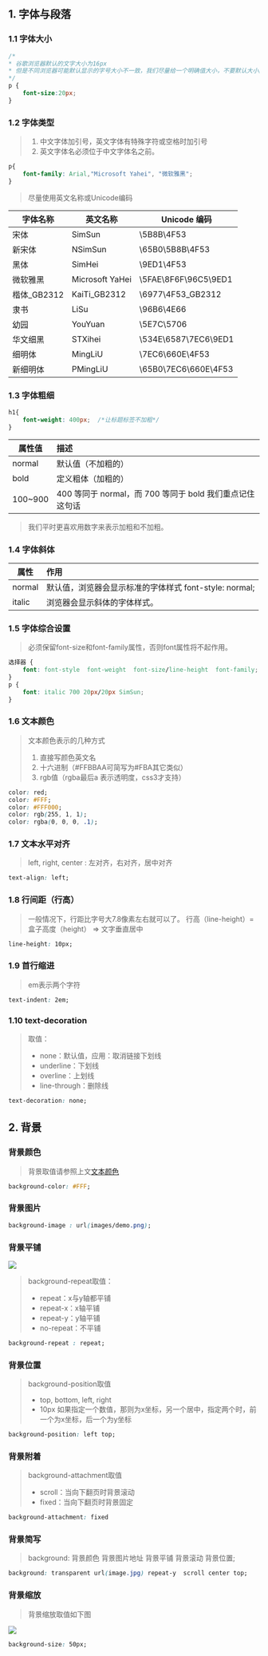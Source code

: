 ## 1. 字体与段落

### 1.1 字体大小

```css
/*
* 谷歌浏览器默认的文字大小为16px
* 但是不同浏览器可能默认显示的字号大小不一致，我们尽量给一个明确值大小，不要默认大小。一般给body指定整个页面文字的大小
*/
p {
	font-size:20px;
}
```

### 1.2 字体类型

> 1. 中文字体加引号，英文字体有特殊字符或空格时加引号
> 2. 英文字体名必须位于中文字体名之前。
```css
p{
    font-family: Arial,"Microsoft Yahei", "微软雅黑";
}
```

> 尽量使用英文名称或Unicode编码

| 字体名称    | 英文名称        | Unicode 编码         |
| ----------- | --------------- | -------------------- |
| 宋体        | SimSun          | \5B8B\4F53           |
| 新宋体      | NSimSun         | \65B0\5B8B\4F53      |
| 黑体        | SimHei          | \9ED1\4F53           |
| 微软雅黑    | Microsoft YaHei | \5FAE\8F6F\96C5\9ED1 |
| 楷体_GB2312 | KaiTi_GB2312    | \6977\4F53_GB2312    |
| 隶书        | LiSu            | \96B6\4E66           |
| 幼园        | YouYuan         | \5E7C\5706           |
| 华文细黑    | STXihei         | \534E\6587\7EC6\9ED1 |
| 细明体      | MingLiU         | \7EC6\660E\4F53      |
| 新细明体    | PMingLiU        | \65B0\7EC6\660E\4F53 |

### 1.3 字体粗细

```css
h1{
    font-weight: 400px;  /*让标题标签不加粗*/
}
```

| 属性值  | 描述                                                      |
| ------- | :-------------------------------------------------------- |
| normal  | 默认值（不加粗的）                                        |
| bold    | 定义粗体（加粗的）                                        |
| 100~900 | 400 等同于 normal，而 700 等同于 bold  我们重点记住这句话 |

>   我们平时更喜欢用数字来表示加粗和不加粗。

### 1.4 字体斜体

| 属性   | 作用                                                    |
| ------ | :------------------------------------------------------ |
| normal | 默认值，浏览器会显示标准的字体样式  font-style: normal; |
| italic | 浏览器会显示斜体的字体样式。                            |

### 1.5 字体综合设置

> 必须保留font-size和font-family属性，否则font属性将不起作用。

```css
选择器 { 
    font: font-style  font-weight  font-size/line-height  font-family;
}
p {
    font: italic 700 20px/20px SimSun;
}
```

### 1.6 <span id="a1">文本颜色</span>

> 文本颜色表示的几种方式
> 1. 直接写颜色英文名
> 2. 十六进制（#FFBBAA可简写为#FBA其它类似）
> 3. rgb值（rgba最后a 表示透明度，css3才支持）

```css
color: red;
color: #FFF;
color: #FFF000;
color: rgb(255, 1, 1);
color: rgba(0, 0, 0, .1);
```

### 1.7 文本水平对齐

> left, right, center : 左对齐，右对齐，居中对齐

```css
text-align: left;
```

### 1.8 行间距（行高）

> 一般情况下，行距比字号大7.8像素左右就可以了。
> 行高（line-height）= 盒子高度（height） => 文字垂直居中

```css
line-height: 10px;
```

### 1.9 首行缩进

> em表示两个字符

```css
text-indent: 2em;
```

### 1.10 text-decoration

> 取值：
> - none：默认值，应用：取消链接下划线
> - underline：下划线
> - overline：上划线
> - line-through：删除线

```css
text-decoration: none;
```

## 2. 背景

### 背景颜色

> 背景取值请参照上文<a href="#a1">文本颜色</a>

```css
background-color: #FFF;
```

### 背景图片

```css
background-image : url(images/demo.png);
```

### 背景平铺

![](https://xuanzhimennodemd.oss-cn-beijing.aliyuncs.com/CSS/%E8%83%8C%E6%99%AF%E5%B9%B3%E9%93%BA.png)

> background-repeat取值：
> - repeat：x与y轴都平铺
> - repeat-x：x轴平铺
> - repeat-y：y轴平铺
> - no-repeat：不平铺

```css
background-repeat : repeat;
```

### 背景位置

> background-position取值
> - top, bottom, left, right
> - 10px
> 如果指定一个数值，那则为x坐标，另一个居中，指定两个时，前一个为x坐标，后一个为y坐标
```css
background-position: left top;
```

### 背景附着

> background-attachment取值
> - scroll：当向下翻页时背景滚动
> - fixed：当向下翻页时背景固定

```css
background-attachment: fixed
```

### 背景简写

> background: 背景颜色 背景图片地址 背景平铺 背景滚动 背景位置;

```css
background: transparent url(image.jpg) repeat-y  scroll center top;
```

### 背景缩放

> 背景缩放取值如下图

![](https://xuanzhimennodemd.oss-cn-beijing.aliyuncs.com/CSS/%E8%83%8C%E6%99%AF%E7%BC%A9%E6%94%BE.png)

```css
background-size: 50px;
```